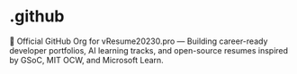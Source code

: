 # .github
🚀 Official GitHub Org for vResume20230.pro — Building career-ready developer portfolios, AI learning tracks, and open-source resumes inspired by GSoC, MIT OCW, and Microsoft Learn.

